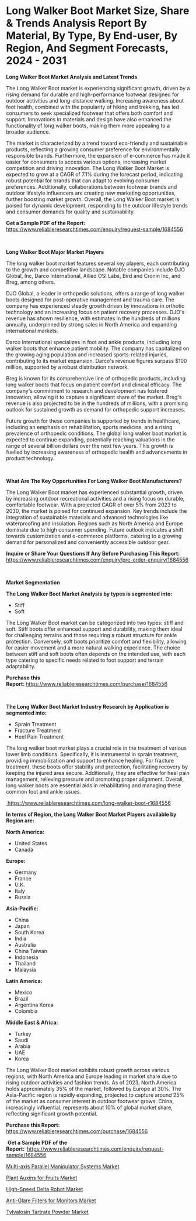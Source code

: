 <p><h1>Long Walker Boot Market Size, Share & Trends Analysis Report By Material, By Type, By End-user, By Region, And Segment Forecasts, 2024 - 2031</h1></p><p><strong>Long Walker Boot Market Analysis and Latest Trends</strong></p>
<p><p>The Long Walker Boot market is experiencing significant growth, driven by a rising demand for durable and high-performance footwear designed for outdoor activities and long-distance walking. Increasing awareness about foot health, combined with the popularity of hiking and trekking, has led consumers to seek specialized footwear that offers both comfort and support. Innovations in materials and design have also enhanced the functionality of long walker boots, making them more appealing to a broader audience.</p><p>The market is characterized by a trend toward eco-friendly and sustainable products, reflecting a growing consumer preference for environmentally responsible brands. Furthermore, the expansion of e-commerce has made it easier for consumers to access various options, increasing market competition and driving innovation. The Long Walker Boot Market is expected to grow at a CAGR of 7.1% during the forecast period, indicating robust potential for brands that can adapt to evolving consumer preferences. Additionally, collaborations between footwear brands and outdoor lifestyle influencers are creating new marketing opportunities, further boosting market growth. Overall, the Long Walker Boot market is poised for dynamic development, responding to the outdoor lifestyle trends and consumer demands for quality and sustainability.</p></p>
<p><strong>Get a Sample PDF of the Report:&nbsp;</strong> <a href="https://www.reliableresearchtimes.com/enquiry/request-sample/1684556?utm_campaign=1425&utm_medium=2&utm_source=Github&utm_content=ia&utm_term=16102024&utm_id=long-walker-boot">https://www.reliableresearchtimes.com/enquiry/request-sample/1684556</a></p>
<p>&nbsp;</p>
<p><strong>Long Walker Boot Major Market Players</strong></p>
<p><p>The long walker boot market features several key players, each contributing to the growth and competitive landscape. Notable companies include DJO Global, Inc, Darco International, Allied OSI Labs, Bird and Cronin Inc, and Breg, among others.</p><p>DJO Global, a leader in orthopedic solutions, offers a range of long walker boots designed for post-operative management and trauma care. The company has experienced steady growth driven by innovations in orthotic technology and an increasing focus on patient recovery processes. DJO's revenue has shown resilience, with estimates in the hundreds of millions annually, underpinned by strong sales in North America and expanding international markets.</p><p>Darco International specializes in foot and ankle products, including long walker boots that enhance patient mobility. The company has capitalized on the growing aging population and increased sports-related injuries, contributing to its market expansion. Darco's revenue figures surpass $100 million, supported by a robust distribution network.</p><p>Breg is known for its comprehensive line of orthopedic products, including long walker boots that focus on patient comfort and clinical efficacy. The company's commitment to research and development has fostered innovation, allowing it to capture a significant share of the market. Breg's revenue is also projected to be in the hundreds of millions, with a promising outlook for sustained growth as demand for orthopedic support increases.</p><p>Future growth for these companies is supported by trends in healthcare, including an emphasis on rehabilitation, sports medicine, and a rising prevalence of orthopedic conditions. The global long walker boot market is expected to continue expanding, potentially reaching valuations in the range of several billion dollars over the next few years. This growth is fuelled by increasing awareness of orthopedic health and advancements in product technology.</p></p>
<p>&nbsp;</p>
<p><strong>What Are The Key Opportunities For Long Walker Boot Manufacturers?</strong></p>
<p><p>The Long Walker Boot market has experienced substantial growth, driven by increasing outdoor recreational activities and a rising focus on durable, comfortable footwear. With a projected CAGR of over 5% from 2023 to 2030, the market is poised for continued expansion. Key trends include the integration of sustainable materials and advanced technologies like waterproofing and insulation. Regions such as North America and Europe dominate due to high consumer spending. Future outlook indicates a shift towards customization and e-commerce platforms, catering to a growing demand for personalized and conveniently accessible outdoor gear.</p></p>
<p><strong>Inquire or Share Your Questions If Any Before Purchasing This Report:</strong> <a href="https://www.reliableresearchtimes.com/enquiry/pre-order-enquiry/1684556?utm_campaign=1425&utm_medium=2&utm_source=Github&utm_content=ia&utm_term=16102024&utm_id=long-walker-boot">https://www.reliableresearchtimes.com/enquiry/pre-order-enquiry/1684556</a></p>
<p>&nbsp;</p>
<p><strong>Market Segmentation</strong></p>
<p><strong>The Long Walker Boot Market Analysis by types is segmented into:</strong></p>
<p><ul><li>Stiff</li><li>Soft</li></ul></p>
<p><p>The Long Walker Boot market can be categorized into two types: stiff and soft. Stiff boots offer enhanced support and durability, making them ideal for challenging terrains and those requiring a robust structure for ankle protection. Conversely, soft boots prioritize comfort and flexibility, allowing for easier movement and a more natural walking experience. The choice between stiff and soft boots often depends on the intended use, with each type catering to specific needs related to foot support and terrain adaptability.</p></p>
<p><strong>Purchase this Report:&nbsp;</strong><a href="https://www.reliableresearchtimes.com/purchase/1684556?utm_campaign=1425&utm_medium=2&utm_source=Github&utm_content=ia&utm_term=16102024&utm_id=long-walker-boot">https://www.reliableresearchtimes.com/purchase/1684556</a></p>
<p>&nbsp;</p>
<p><strong>The Long Walker Boot Market Industry Research by Application is segmented into:</strong></p>
<p><ul><li>Sprain Treatment</li><li>Fracture Treatment</li><li>Heel Pain Treatment</li></ul></p>
<p><p>The long walker boot market plays a crucial role in the treatment of various lower limb conditions. Specifically, it is instrumental in sprain treatment, providing immobilization and support to enhance healing. For fracture treatment, these boots offer stability and protection, facilitating recovery by keeping the injured area secure. Additionally, they are effective for heel pain management, relieving pressure and promoting proper alignment. Overall, long walker boots are essential aids in rehabilitating and managing these common foot and ankle issues.</p></p>
<p><a href="https://www.reliableresearchtimes.com/long-walker-boot-r1684556?utm_campaign=1425&utm_medium=2&utm_source=Github&utm_content=ia&utm_term=16102024&utm_id=long-walker-boot">&nbsp;https://www.reliableresearchtimes.com/long-walker-boot-r1684556</a></p>
<p><strong>In terms of Region, the Long Walker Boot Market Players available by Region are:</strong></p>
<p>
    <p> <strong> North America: </strong>
        <ul>
            <li>United States</li>
            <li>Canada</li>
        </ul>
        </p> 
    <p> <strong> Europe: </strong>
        <ul>
            <li>Germany</li>
            <li>France</li>
            <li>U.K.</li>
            <li>Italy</li>
            <li>Russia</li>
        </ul>
        </p> 
    <p> <strong> Asia-Pacific: </strong>
        <ul>
            <li>China</li>
            <li>Japan</li>
            <li>South Korea</li>
            <li>India</li>
            <li>Australia</li>
            <li>China Taiwan</li>
            <li>Indonesia</li>
            <li>Thailand</li>
            <li>Malaysia</li>
        </ul>
        </p> 
    <p> <strong> Latin America: </strong>
        <ul>
            <li>Mexico</li>
            <li>Brazil</li>
            <li>Argentina Korea</li>
            <li>Colombia</li>
        </ul>
        </p> 
    <p> <strong> Middle East & Africa: </strong>
        <ul>
            <li>Turkey</li>
            <li>Saudi</li>
            <li>Arabia</li>
            <li>UAE</li>
            <li>Korea</li>
        </ul>
    </p>
    </p>
<p><p>The Long Walker Boot market exhibits robust growth across various regions, with North America and Europe leading in market share due to rising outdoor activities and fashion trends. As of 2023, North America holds approximately 35% of the market, followed by Europe at 30%. The Asia-Pacific region is rapidly expanding, projected to capture around 25% of the market as consumer interest in outdoor footwear grows. China, increasingly influential, represents about 10% of global market share, reflecting significant growth potential.</p></p>
<p><strong>Purchase this Report: </strong><a href="https://www.reliableresearchtimes.com/purchase/1684556?utm_campaign=1425&utm_medium=2&utm_source=Github&utm_content=ia&utm_term=16102024&utm_id=long-walker-boot">https://www.reliableresearchtimes.com/purchase/1684556</a></p>
<p>&nbsp;<strong>Get a Sample PDF of the Report:&nbsp;&nbsp;</strong><a href="https://www.reliableresearchtimes.com/enquiry/request-sample/1684556?utm_campaign=1425&utm_medium=2&utm_source=Github&utm_content=ia&utm_term=16102024&utm_id=long-walker-boot">https://www.reliableresearchtimes.com/enquiry/request-sample/1684556</a></p>
<p><strong></strong></p>
<p><p><a href="https://www.linkedin.com/pulse/multi-axis-parallel-manipulator-systems-market-share-analysis-nldxc?utm_campaign=1425&utm_medium=2&utm_source=Github&utm_content=ia&utm_term=16102024&utm_id=long-walker-boot">Multi-axis Parallel Manipulator Systems Market</a></p><p><a href="https://www.linkedin.com/pulse/plant-auxins-fruits-industry-analysis-report-its-market-pgpef?utm_campaign=1425&utm_medium=2&utm_source=Github&utm_content=ia&utm_term=16102024&utm_id=long-walker-boot">Plant Auxins for Fruits Market</a></p><p><a href="https://www.linkedin.com/pulse/high-speed-delta-robot-market-outlook-forecast-from-2024-2031-a5xcc?utm_campaign=1425&utm_medium=2&utm_source=Github&utm_content=ia&utm_term=16102024&utm_id=long-walker-boot">High-Speed Delta Robot Market</a></p><p><a href="https://www.linkedin.com/pulse/anti-glare-filters-monitors-market-report-product-type-end-use-xe2fc?utm_campaign=1425&utm_medium=2&utm_source=Github&utm_content=ia&utm_term=16102024&utm_id=long-walker-boot">Anti-Glare Filters for Monitors Market</a></p><p><a href="https://www.linkedin.com/pulse/tylvalosin-tartrate-powder-market-global-share-ranking-overall-ngw6c?utm_campaign=1425&utm_medium=2&utm_source=Github&utm_content=ia&utm_term=16102024&utm_id=long-walker-boot">Tylvalosin Tartrate Powder Market</a></p></p>